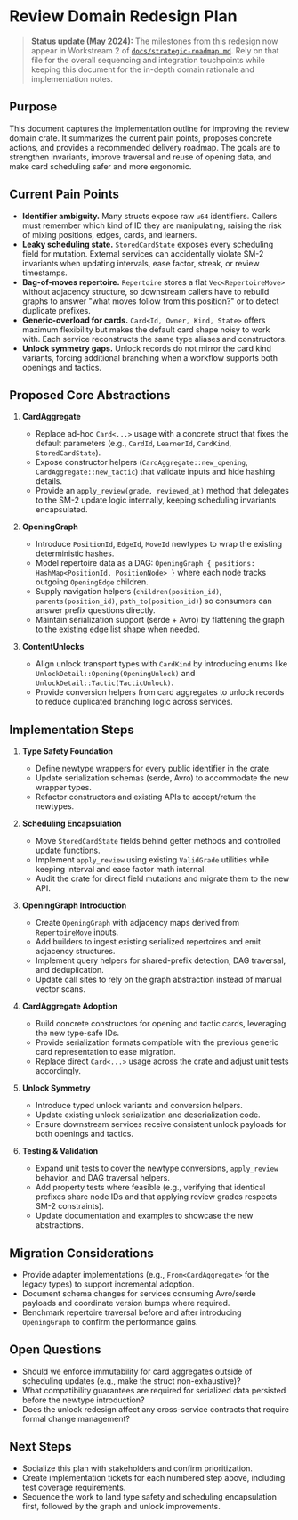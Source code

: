 # Review Domain Redesign Plan

> **Status update (May 2024):** The milestones from this redesign now appear in Workstream 2
> of [`docs/strategic-roadmap.md`](./strategic-roadmap.md). Rely on that file for the overall
> sequencing and integration touchpoints while keeping this document for the in-depth domain
> rationale and implementation notes.

## Purpose
This document captures the implementation outline for improving the review domain crate. It summarizes the current pain points, proposes concrete actions, and provides a recommended delivery roadmap. The goals are to strengthen invariants, improve traversal and reuse of opening data, and make card scheduling safer and more ergonomic.

## Current Pain Points
- **Identifier ambiguity.** Many structs expose raw `u64` identifiers. Callers must remember which kind of ID they are manipulating, raising the risk of mixing positions, edges, cards, and learners.
- **Leaky scheduling state.** `StoredCardState` exposes every scheduling field for mutation. External services can accidentally violate SM-2 invariants when updating intervals, ease factor, streak, or review timestamps.
- **Bag-of-moves repertoire.** `Repertoire` stores a flat `Vec<RepertoireMove>` without adjacency structure, so downstream callers have to rebuild graphs to answer "what moves follow from this position?" or to detect duplicate prefixes.
- **Generic-overload for cards.** `Card<Id, Owner, Kind, State>` offers maximum flexibility but makes the default card shape noisy to work with. Each service reconstructs the same type aliases and constructors.
- **Unlock symmetry gaps.** Unlock records do not mirror the card kind variants, forcing additional branching when a workflow supports both openings and tactics.

## Proposed Core Abstractions
1. **CardAggregate**
   - Replace ad-hoc `Card<...>` usage with a concrete struct that fixes the default parameters (e.g., `CardId`, `LearnerId`, `CardKind`, `StoredCardState`).
   - Expose constructor helpers (`CardAggregate::new_opening`, `CardAggregate::new_tactic`) that validate inputs and hide hashing details.
   - Provide an `apply_review(grade, reviewed_at)` method that delegates to the SM-2 update logic internally, keeping scheduling invariants encapsulated.

2. **OpeningGraph**
   - Introduce `PositionId`, `EdgeId`, `MoveId` newtypes to wrap the existing deterministic hashes.
   - Model repertoire data as a DAG: `OpeningGraph { positions: HashMap<PositionId, PositionNode> }` where each node tracks outgoing `OpeningEdge` children.
   - Supply navigation helpers (`children(position_id)`, `parents(position_id)`, `path_to(position_id)`) so consumers can answer prefix questions directly.
   - Maintain serialization support (serde + Avro) by flattening the graph to the existing edge list shape when needed.

3. **ContentUnlocks**
   - Align unlock transport types with `CardKind` by introducing enums like `UnlockDetail::Opening(OpeningUnlock)` and `UnlockDetail::Tactic(TacticUnlock)`.
   - Provide conversion helpers from card aggregates to unlock records to reduce duplicated branching logic across services.

## Implementation Steps
1. **Type Safety Foundation**
   - Define newtype wrappers for every public identifier in the crate.
   - Update serialization schemas (serde, Avro) to accommodate the new wrapper types.
   - Refactor constructors and existing APIs to accept/return the newtypes.

2. **Scheduling Encapsulation**
   - Move `StoredCardState` fields behind getter methods and controlled update functions.
   - Implement `apply_review` using existing `ValidGrade` utilities while keeping interval and ease factor math internal.
   - Audit the crate for direct field mutations and migrate them to the new API.

3. **OpeningGraph Introduction**
   - Create `OpeningGraph` with adjacency maps derived from `RepertoireMove` inputs.
   - Add builders to ingest existing serialized repertoires and emit adjacency structures.
   - Implement query helpers for shared-prefix detection, DAG traversal, and deduplication.
   - Update call sites to rely on the graph abstraction instead of manual vector scans.

4. **CardAggregate Adoption**
   - Build concrete constructors for opening and tactic cards, leveraging the new type-safe IDs.
   - Provide serialization formats compatible with the previous generic card representation to ease migration.
   - Replace direct `Card<...>` usage across the crate and adjust unit tests accordingly.

5. **Unlock Symmetry**
   - Introduce typed unlock variants and conversion helpers.
   - Update existing unlock serialization and deserialization code.
   - Ensure downstream services receive consistent unlock payloads for both openings and tactics.

6. **Testing & Validation**
   - Expand unit tests to cover the newtype conversions, `apply_review` behavior, and DAG traversal helpers.
   - Add property tests where feasible (e.g., verifying that identical prefixes share node IDs and that applying review grades respects SM-2 constraints).
   - Update documentation and examples to showcase the new abstractions.

## Migration Considerations
- Provide adapter implementations (e.g., `From<CardAggregate>` for the legacy types) to support incremental adoption.
- Document schema changes for services consuming Avro/serde payloads and coordinate version bumps where required.
- Benchmark repertoire traversal before and after introducing `OpeningGraph` to confirm the performance gains.

## Open Questions
- Should we enforce immutability for card aggregates outside of scheduling updates (e.g., make the struct non-exhaustive)?
- What compatibility guarantees are required for serialized data persisted before the newtype introduction?
- Does the unlock redesign affect any cross-service contracts that require formal change management?

## Next Steps
- Socialize this plan with stakeholders and confirm prioritization.
- Create implementation tickets for each numbered step above, including test coverage requirements.
- Sequence the work to land type safety and scheduling encapsulation first, followed by the graph and unlock improvements.
